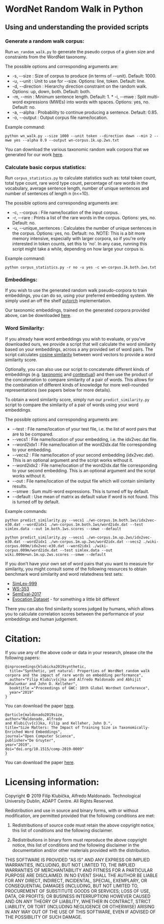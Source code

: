 
# WordNet Random Walk in Python 

## Using and understanding the provided scripts


### Generate a random walk corpus:

Run `wn_random_walk.py` to generate the pseudo corpus of a given size and constraints from the WordNet taxonomy.

The possible options and corresponding arguments are:

* -s, --size : Size of corpus to produce (in terms of --unit). Default: 1000.
* -u, --unit : Unit to use for --size. Options: line, token. Default: line.
* -d, --direction : Hierarchy direction constraint on the random walk. Options: up, down, both. Default: both.
* -m, --min : Minimum sentence length. Default: 1.
* -i, --mwe : Split multi-word expressions (MWEs) into words with spaces. Options: yes, no. Default: no.
* -a, --alpha : Probability to continue producing a sentence. Default: 0.85.
* -o, --output : Output corpus file name/location.
   
Example command:

`python wn_walk.py --size 1000 --unit token --direction down --min 2 --mwe yes --alpha 0.9 --output wn-corpus.1k.up.2ws.txt`

You can download the various taxonomic random walk corpora that we generated for our work [here](https://arrow.dit.ie/datas/9/).


### Calculate basic corpus statistics:

Run `corpus_statistics.py` to calculate statistics such as: total token count, total type count, rare word type count, percentage of rare words in the vocabulary, average sentence length, number of unique sentences and number of sentences of length n (n<=10).

The possible options and corresponding arguments are:

* -c, --corpus : File name/location of the input corpus.
* -r, --rare : Prints a list of the rare words in the corpus. Options: yes, no. Default: no.
* -u, --unique_sentences : Calculates the number of unique sentences in the corpus. Options: yes, no. Default: no. NOTE: This is a bit more memory intensive, especially with larger corpora, so if you're only interested in token counts, set this to 'no'. 
In any case, running this script might take a while, depending on how large your corpus is.

Example command:

`python corpus_statistics.py -r no -u yes -c wn-corpus.1k.both.1ws.txt`


### Embeddings:

If you wish to use the generated random walk pseudo-corpora to train embeddings, you can do so, using your preferred embedding system. We simply used an off the shelf [pytorch](https://pytorch.org) implementation.

Our taxonomic embeddings, trained on the generated corpora provided above, can be downloaded [here](https://arrow.dit.ie/datas/12/).


### Word Similarity:

If you already have word embeddings you wish to evaluate, or you've downloaded ours, we provide a script that will calculate the word similarity based on your embeddings, across a any provided set of word pairs. The script calculates [cosine similarity](https://towardsdatascience.com/overview-of-text-similarity-metrics-3397c4601f50) between word vectors to provide a word similarity score.

Optionally, you can also use our script to concatenate different kinds of embeddings (e.g. [taxonomic](https://arrow.dit.ie/datas/12/) and [contextual](https://arrow.dit.ie/datas/11/)) and then use the product of the concatenation to compare similarity of a pair of words. This allows for the combination of different kinds of knowledge for more well-rounded representations (see papers below for more details).

To obtain a word similarity score, simply run our `predict_similarity.py` script to compare the similarity of a pair of words using your word embeddings.

The possible options and corresponding arguments are:

* --test : File name/location of your test file, i.e. the list of word pairs that are to be compared.
* --vecs1 : File name/location of your embedding, i.e. the idx2vec.dat file.
* --word2idx1 : File name/location of the word2idx.dat file corresponding to your embedding.
* --vecs2 : File name/location of your second embedding (idx2vec.dat). This is an optional argument and the script works without it.
* --word2idx2 : File name/location of the word2idx.dat file corresponding to your second embedding. This is an optional argument and the script works without it.
* --out : File name/location of the output file which will contain similarity results.
* --smwe : Sum multi-word expressions. This is turned off by default.
* --default : Use mean of matrix as default value if word is not found. This is turned off by default.

Example commands:

`python predict_similarity.py --vecs1 ./wn-corpus.1m.both.1ws/idx2vec-e30.dat --word2idx1 ./wn-corpus.1m.both.1ws/word2idx.dat --test simlex.data --out 1m.both.1ws.scores --smwe --default`

`python predict_similarity.py --vecs1 ./wn-corpus.1m.up.2ws/idx2vec-e30.dat --word2idx1 ./wn-corpus.1m.up.2ws/word2idx.dat --vecs2 ./wiki-corpus.009m/idx2vec-e30.dat --word2idx1 ./wiki-corpus.009m/word2idx.dat --test simlex.data --out wiki.009m+wn.1m.up.2ws.scores --smwe --default`


If you don't have your own set of word pairs that you want to measure for similarity, you might consult some of the following resources to obtain benchmark word similarity and word relatedness test sets:

* [SimLex-999](https://fh295.github.io/simlex.html)
* [WS-353](http://www.cs.technion.ac.il/~gabr/resources/data/wordsim353/)
* [SemEval-2017](http://alt.qcri.org/semeval2017/task2/index.php?id=data-and-tools)
* [Evocation Dataset](http://wordnet.cs.princeton.edu/downloads.html) - for something a little bit different

There you can also find similarity scores judged by humans, which allows you to calculate correlation scores between the performance of your embeddings and human judgement.


# Citation:

If you use any of the above code or data in your research, please cite the following papers:

```
@inproceedings{klubicka2019synthetic,
  title="Synthetic, yet natural: Properties of WordNet random walk corpora and the impact of rare words on embedding performance",
  author="Filip Klubi\v{c}ka and Alfredo Maldonado and Abhijit Mahalunkar and John D. Kelleher",
  booktitle ="Proceedings of GWC: 10th Global Wordnet Conference",
  year="2019"
}
```
You can download the paper [here](https://arrow.dit.ie/cgi/viewcontent.cgi?article=1283&context=scschcomcon).

```
@article{maldonado2019size,
author="Maldonado, Alfredo
and Klubi{\v{c}}ka, Filip and Kelleher, John D.",
title="Size Matters: The Impact of Training Size in Taxonomically-Enriched Word Embeddings",
journal="Open Computer Science",
publisher="De Gruyter",
year="2019",
doi="doi.org/10.1515/comp-2019-0009"
}
```
You can download the paper [here](https://www.degruyter.com/downloadpdf/j/comp.2019.9.issue-1/comp-2019-0009/comp-2019-0009.pdf).


# Licensing information:

Copyright © 2019 Filip Klubička, Alfredo Maldonado. Technological University Dublin, ADAPT Centre.
All Rights Reserved.

Redistribution and use in source and binary forms, with or without modification, are permitted provided that the following conditions are met:

1. Redistributions of source code must retain the above copyright notice, this list of conditions and the following disclaimer.

2. Redistributions in binary form must reproduce the above copyright notice, this list of conditions and the following disclaimer in the documentation and/or other materials provided with the distribution.

THIS SOFTWARE IS PROVIDED "AS IS" AND ANY EXPRESS OR IMPLIED WARRANTIES, INCLUDING, BUT NOT LIMITED TO, THE IMPLIED WARRANTIES OF MERCHANTABILITY AND FITNESS FOR A PARTICULAR PURPOSE ARE DISCLAIMED. IN NO EVENT SHALL THE AUTHOR BE LIABLE FOR ANY DIRECT, INDIRECT, INCIDENTAL, SPECIAL, EXEMPLARY, OR CONSEQUENTIAL DAMAGES (INCLUDING, BUT NOT LIMITED TO, PROCUREMENT OF SUBSTITUTE GOODS OR SERVICES; LOSS OF USE, DATA, OR PROFITS; OR BUSINESS INTERRUPTION) HOWEVER CAUSED AND ON ANY THEORY OF LIABILITY, WHETHER IN CONTRACT, STRICT LIABILITY, OR TORT (INCLUDING NEGLIGENCE OR OTHERWISE) ARISING IN ANY WAY OUT OF THE USE OF THIS SOFTWARE, EVEN IF ADVISED OF THE POSSIBILITY OF SUCH DAMAGE.

